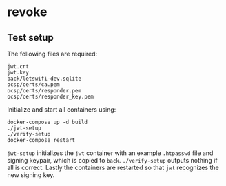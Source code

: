 # revoke

## Test setup

The following files are required:

```
jwt.crt
jwt.key
back/letswifi-dev.sqlite
ocsp/certs/ca.pem
ocsp/certs/responder.pem
ocsp/certs/responder_key.pem
```

Initialize and start all containers using:

```
docker-compose up -d build
./jwt-setup
./verify-setup
docker-compose restart
```

`jwt-setup` initializes the `jwt` container with an example `.htpasswd` file and signing keypair, which is copied to `back`. `./verify-setup` outputs nothing if all is correct. Lastly the containers are restarted so that `jwt` recognizes the new signing key.
